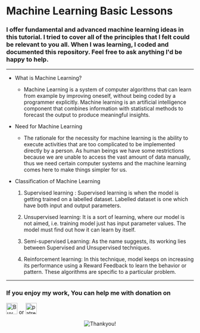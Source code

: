 # Machine Learning Basic Lessons

### I offer fundamental and advanced machine learning ideas in this tutorial. I tried to cover all of the principles that I felt could be relevant to you all. When I was learning, I coded and documented this repository. Feel free to ask anything I'd be happy to help.

---

- What is Machine Learning?

  - Machine Learning is a system of computer algorithms that can learn from example by improving oneself, without being coded by a programmer explicitly. Machine learning is an artificial intelligence component that combines information with statistical methods to forecast the output to produce meaningful insights.

- Need for Machine Learning

  - The rationale for the necessity for machine learning is the ability to execute activities that are too complicated to be implemented directly by a person. As human beings we have some restrictions because we are unable to access the vast amount of data manually, thus we need certain computer systems and the machine learning comes here to make things simpler for us.

- Classification of Machine Learning

  1. Supervised learning : Supervised learning is when the model is getting trained on a labelled dataset. Labelled dataset is one which have both input and output parameters.

  2. Unsupervised learning: It is a sort of learning, where our model is not aimed, i.e. training model just has input parameter values. The model must find out how it can learn by itself.

  3. Semi-supervised Learning: As the name suggests, its working lies between Supervised and Unsupervised techniques.

  4. Reinforcement learning: In this technique, model keeps on increasing its performance using a Reward Feedback to learn the behavior or pattern. These algorithms are specific to a particular problem.

---

### If you enjoy my work, You can help me with donation on

<a href="https://www.buymeacoffee.com/xscotophilic" target="_blank"><img src="https://cdn.buymeacoffee.com/buttons/v2/default-red.png" alt="Buy Me A Coffee" height="30"/></a> or <a href="https://www.patreon.com/xscotophilic" target="_blank"><img src="https://img.shields.io/badge/Patreon-F96854?style=for-the-badge&logo=patreon&logoColor=white" alt="patreon" height="30"/></a>

<p align="center">
  <img src="https://user-images.githubusercontent.com/47301282/119249633-c268f600-bbb7-11eb-8f83-113142958427.png" alt="Thankyou!"/>
</p>
